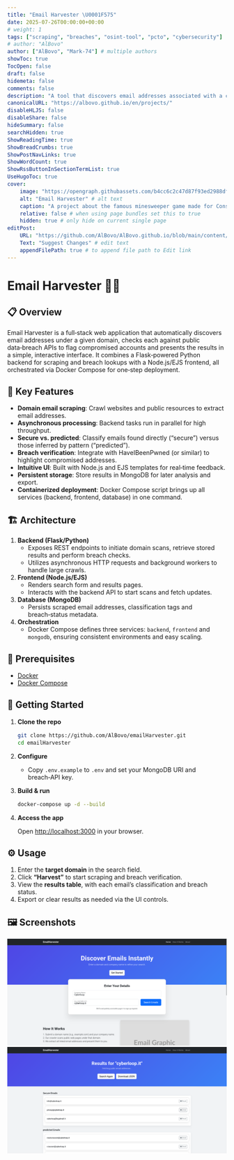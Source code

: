 ```yaml
---
title: "Email Harvester \U0001F575"
date: 2025-07-26T00:00:00+00:00
# weight: 1
tags: ["scraping", "breaches", "osint-tool", "pcto", "cybersecurity"]
# author: "AlBovo"
author: ["AlBovo", "Mark-74"] # multiple authors
showToc: true
TocOpen: false
draft: false
hidemeta: false
comments: false
description: "A tool that discovers email addresses associated with a company's domain and checks whether the organization has been involved in any past data breaches."
canonicalURL: "https://albovo.github.io/en/projects/"
disableHLJS: false
disableShare: false
hideSummary: false
searchHidden: true
ShowReadingTime: true
ShowBreadCrumbs: true
ShowPostNavLinks: true
ShowWordCount: true
ShowRssButtonInSectionTermList: true
UseHugoToc: true
cover:
    image: "https://opengraph.githubassets.com/b4cc6c2c47d87f93ed2988df0d8eaac6470e433ded4c93b8d6dd0901de672e66/AlBovo/emailHarvester" # image path/url
    alt: "Email Harvester" # alt text
    caption: "A project about the famous minesweeper game made for Console or Web GUI." # display caption under cover
    relative: false # when using page bundles set this to true
    hidden: true # only hide on current single page
editPost:
    URL: "https://github.com/AlBovo/AlBovo.github.io/blob/main/content/en"
    Text: "Suggest Changes" # edit text
    appendFilePath: true # to append file path to Edit link
---
```

# Email Harvester 🕵️‍♂️

## 📋 Overview
Email Harvester is a full‑stack web application that automatically discovers email addresses under a given domain, checks each against public data‑breach APIs to flag compromised accounts and presents the results in a simple, interactive interface. It combines a Flask‑powered Python backend for scraping and breach lookups with a Node.js/EJS frontend, all orchestrated via Docker Compose for one‑step deployment.

## 🎯 Key Features
- **Domain email scraping**: Crawl websites and public resources to extract email addresses.  
- **Asynchronous processing**: Backend tasks run in parallel for high throughput.  
- **Secure vs. predicted**: Classify emails found directly (“secure”) versus those inferred by pattern (“predicted”).  
- **Breach verification**: Integrate with HaveIBeenPwned (or similar) to highlight compromised addresses.  
- **Intuitive UI**: Built with Node.js and EJS templates for real‑time feedback.  
- **Persistent storage**: Store results in MongoDB for later analysis and export.  
- **Containerized deployment**: Docker Compose script brings up all services (backend, frontend, database) in one command.

## 🏗️ Architecture
1. **Backend (Flask/Python)**  
    - Exposes REST endpoints to initiate domain scans, retrieve stored results and perform breach checks.  
    - Utilizes asynchronous HTTP requests and background workers to handle large crawls.  
2. **Frontend (Node.js/EJS)**  
    - Renders search form and results pages.  
    - Interacts with the backend API to start scans and fetch updates.  
3. **Database (MongoDB)**  
    - Persists scraped email addresses, classification tags and breach‑status metadata.  
4. **Orchestration**  
    - Docker Compose defines three services: `backend`, `frontend` and `mongodb`, ensuring consistent environments and easy scaling.

## 🔧 Prerequisites
- [Docker](https://docs.docker.com/)  
- [Docker Compose](https://docs.docker.com/compose/)

## 🚀 Getting Started
1. **Clone the repo**  
    ```bash
    git clone https://github.com/AlBovo/emailHarvester.git
    cd emailHarvester
    ```

2. **Configure**

    * Copy `.env.example` to `.env` and set your MongoDB URI and breach‑API key.
3. **Build & run**

    ```bash
    docker-compose up -d --build
    ```
4. **Access the app**
    
    Open [http://localhost:3000](http://localhost:3000) in your browser.

## ⚙️ Usage
1. Enter the **target domain** in the search field.
2. Click **“Harvest”** to start scraping and breach verification.
3. View the **results table**, with each email’s classification and breach status.
4. Export or clear results as needed via the UI controls.

## 🖼️ Screenshots
![Home Page](/images/emailhomepage.png)
![Result Page](/images/emailresultpage.png)
